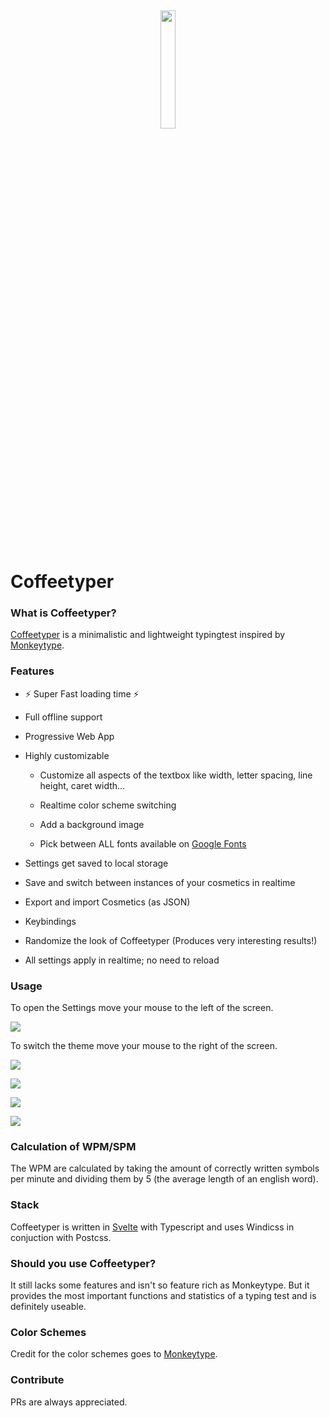 <p align="center" style="margin-top: 100px"><br>
  <img src="https://raw.githubusercontent.com/0ql/Coffeetyper-Svelte/master/public/static/icon.svg" width="22%"/>
  <br>
</p>

# Coffeetyper

### What is Coffeetyper?

[Coffeetyper](https://coffeetyper.com) is a minimalistic and lightweight typingtest inspired by [Monkeytype](https://monkeytype.com).

### Features

- ⚡ Super Fast loading time ⚡

- Full offline support

- Progressive Web App

- Highly customizable
  
  - Customize all aspects of the textbox like width, letter spacing, line height, caret width...
  
  - Realtime color scheme switching
  
  - Add a background image
  
  - Pick between ALL fonts available on [Google Fonts](https://fonts.google.com)

- Settings get saved to local storage

- Save and switch between instances of your cosmetics in realtime

- Export and import Cosmetics (as JSON)

- Keybindings

- Randomize the look of Coffeetyper (Produces very interesting results!)

- All settings apply in realtime; no need to reload

### Usage

To open the Settings move your mouse to the left of the screen.

![](https://i.imgur.com/PpnKinI.png) 

To switch the theme move your mouse to the right of the screen.

![](https://i.imgur.com/CVHuT6F.png)

![](https://i.imgur.com/db2T4DA.png)

![](https://i.imgur.com/az53ftv.png)

![](https://i.imgur.com/JvtXpVq.png)

### Calculation of WPM/SPM

The WPM are calculated by taking the amount of correctly written symbols per minute and dividing them by 5 (the average length of an english word).

### Stack

Coffeetyper is written in [Svelte](https://svelte.dev) with Typescript and uses Windicss in conjuction with Postcss. 

### Should you use Coffeetyper?

It still lacks some features and isn't so feature rich as Monkeytype. But it provides the most important functions and statistics of a typing test and is definitely useable.

### Color Schemes

Credit for the color schemes goes to [Monkeytype](https://github.com/Miodec/monkeytype).

### Contribute

PRs are always appreciated.
